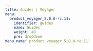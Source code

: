 ```yaml
---
title: Guides | Voyager
menu:
  product_voyager_5.0.0-rc.11:
    identifier: guides
    name: Guides
    weight: 40
    pre: dropdown
menu_name: product_voyager_5.0.0-rc.11
---
```

